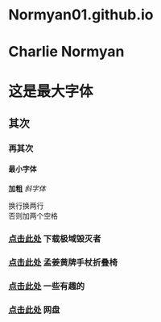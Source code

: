 # Normyan01.github.io
# Charlie Normyan
# 这是最大字体
## 其次
### 再其次
#### 最小字体
**加粗**
*斜字体*

换行换两行  
否则加两个空格

### [点击此处](https://normyan01.github.io/极域毁灭者.bat)  下载极域毁灭者
### [点击此处](https://normyan01.github.io/mjh.md) 孟姜黄牌手杖折叠椅
### [点击此处](https://normyan01.github.io/cp.md) 一些有趣的
### [点击此处](https://normyan01.github.io/wp.md) 网盘
